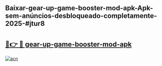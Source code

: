 ## Baixar-gear-up-game-booster-mod-apk-Apk-sem-anúncios-desbloqueado-completamente-2025-#jtur8

# <h2><a href="https://ainizakaria.my?title=gear-up-game-booster-mod-apk&ref=20M">🔗👉 🔴 gear-up-game-booster-mod-apk</a></h2>

[![acn](https://github.com/user-attachments/assets/0f9c940e-d8b0-45ae-aac7-cd30a18b3e1c)](https://ainizakaria.my?title=gear-up-game-booster-mod-apk&ref=20M)

